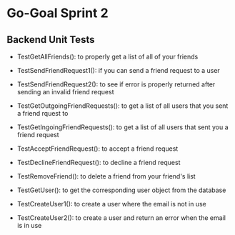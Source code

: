 # Go-Goal Sprint 2

## Backend Unit Tests

- TestGetAllFriends(): to properly get a list of all of your friends

- TestSendFriendRequest1(): if you can send a friend request to a user

- TestSendFriendRequest2(): to see if error is properly returned after sending an invalid friend request

- TestGetOutgoingFriendRequests(): to get a list of all users that you sent a friend rquest to

- TestGetIngoingFriendRequests(): to get a list of all users that sent you a friend request

- TestAcceptFriendRequest(): to accept a friend request

- TestDeclineFriendRequest(): to decline a friend request

- TestRemoveFriend(): to delete a friend from your friend's list

- TestGetUser(): to get the corresponding user object from the database

- TestCreateUser1(): to create a user where the email is not in use

- TestCreateUser2(): to create a user and return an error when the email is in use

